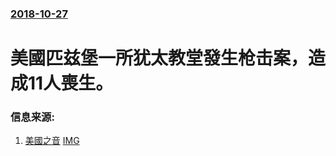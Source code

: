 ### [2018-10-27](/news/2018/10/27/index.md)

##### 
# 美國匹兹堡一所犹太教堂發生枪击案，造成11人喪生。 




### 信息来源:

1. [美國之音](https://www.voachinese.com/a/pittsburgh-what-we-know-20181028/4632406.html) [IMG](https://gdb.voanews.com/CACDF6CF-EA14-4B78-9075-261613A1EAA8_w1200_r1_s.jpg)
